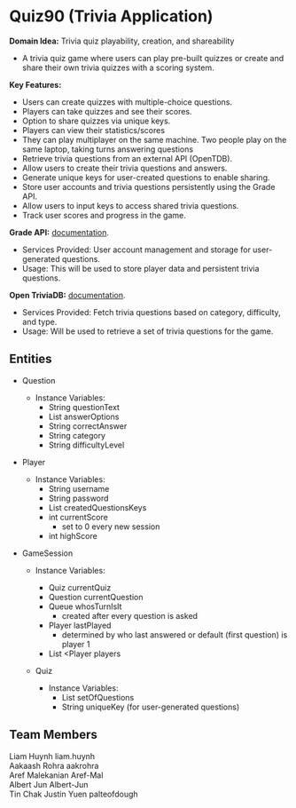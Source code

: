 # Quiz90 (Trivia Application)



**Domain Idea:** Trivia quiz playability, creation, and shareability
- A trivia quiz game where users can play pre-built quizzes or create and share their own trivia quizzes 
with a scoring system.

**Key Features:**
- Users can create quizzes with multiple-choice questions.
- Players can take quizzes and see their scores.
- Option to share quizzes via unique keys.
- Players can view their statistics/scores
- They can play multiplayer on the same machine. Two people play on the same laptop, taking turns answering questions
- Retrieve trivia questions from an external API (OpenTDB).
- Allow users to create their trivia questions and answers.
- Generate unique keys for user-created questions to enable sharing.
- Store user accounts and trivia questions persistently using the Grade API.
- Allow users to input keys to access shared trivia questions.
- Track user scores and progress in the game.

**Grade API:** [documentation](https://www.postman.com/cloudy-astronaut-813156/csc207-grade-apis-demo/documentation/fg3zkjm/5-password-protected-user).
- Services Provided: User account management and storage for user-generated questions.
- Usage: This will be used to store player data and persistent trivia questions.

**Open TriviaDB:** [documentation](https://opentdb.com/api_config.php).
- Services Provided: Fetch trivia questions based on category, difficulty, and type.
- Usage: Will be used to retrieve a set of trivia questions for the game.






## Entities  

  - Question  
    - Instance Variables:    
        - String questionText  
        - List<String> answerOptions  
        - String correctAnswer  
        - String category  
        - String difficultyLevel


  - Player  
    - Instance Variables:  
      - String username  
      - String password  
      - List<String> createdQuestionsKeys  
      - int currentScore  
        - set to 0 every new session  
      - int highScore
  

- GameSession
  - Instance Variables:  
    - Quiz currentQuiz  
    - Question currentQuestion  
    - Queue whosTurnIsIt  
      - created after every question is asked  
    - Player lastPlayed  
      - determined by who last answered or default (first question) is player 1  
    - List <Player  players


  - Quiz  
    - Instance Variables:
      - List<Question> setOfQuestions  
      - String uniqueKey (for user-generated questions)


## Team Members

Liam Huynh liam.huynh  
Aakaash Rohra aakrohra  
Aref Malekanian Aref-Mal  
Albert Jun Albert-Jun  
Tin Chak Justin Yuen palteofdough  
